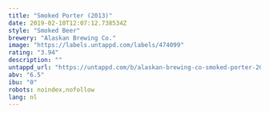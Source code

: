 ```yaml
---
title: "Smoked Porter (2013)"
date: 2019-02-10T12:07:12.738534Z
style: "Smoked Beer"
brewery: "Alaskan Brewing Co."
image: "https://labels.untappd.com/labels/474099"
rating: "3.94"
description: ""
untappd_url: "https://untappd.com/b/alaskan-brewing-co-smoked-porter-2013/474099"
abv: "6.5"
ibu: "0"
robots: noindex,nofollow
lang: nl
---
```


